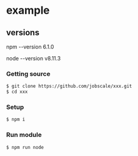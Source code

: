 # example

## versions

npm --version
6.1.0

node --version
v8.11.3

### Getting source

```bash
$ git clone https://github.com/jobscale/xxx.git
$ cd xxx
```

### Setup

```bash
$ npm i
```

### Run module

```bash
$ npm run node
```
